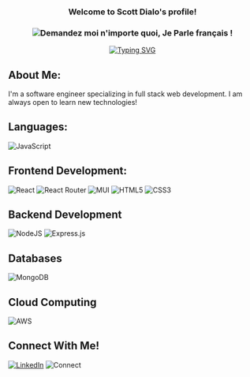 <h3 align="center">
  Welcome to Scott Dialo's profile!
</h3>

<h3 align="center">
 
![Demandez moi n'importe quoi, Je Parle français !](https://img.shields.io/badge/Demandez%20moi-n'%20importe%20quoi,%20Je%20parle%20français!-1abc9c.svg)

</h3>

<p align="center">
<!--   Typing SVG  -->
<a href="https://git.io/typing-svg"><img src="https://readme-typing-svg.herokuapp.com?font=Arvo&size=28&pause=1000&center=true&vCenter=true&width=440&height=45&lines=Software+Engineer;Full+Stack+Web+Developer;" alt="Typing SVG" /></a>
</p>

## About Me:
I'm a software engineer specializing in full stack web development. I am always open to learn new technologies!
## Languages:
![JavaScript](https://img.shields.io/badge/javascript-%23323330.svg?style=for-the-badge&logo=javascript&logoColor=%23F7DF1E)

## Frontend Development:
![React](https://img.shields.io/badge/react-%2320232a.svg?style=for-the-badge&logo=react&logoColor=%2361DAFB)
![React Router](https://img.shields.io/badge/React_Router-CA4245?style=for-the-badge&logo=react-router&logoColor=white)
![MUI](https://img.shields.io/badge/Material--UI-0081CB?style=for-the-badge&logo=material-ui&logoColor=white)
![HTML5](https://img.shields.io/badge/html5-%23E34F26.svg?style=for-the-badge&logo=html5&logoColor=white)
![CSS3](https://img.shields.io/badge/css3-%231572B6.svg?style=for-the-badge&logo=css3&logoColor=white)

## Backend Development
![NodeJS](https://img.shields.io/badge/node.js-6DA55F?style=for-the-badge&logo=node.js&logoColor=white)
![Express.js](https://img.shields.io/badge/express.js-%23404d59.svg?style=for-the-badge&logo=express&logoColor=%2361DAFB)

## Databases
![MongoDB](https://img.shields.io/badge/MongoDB-4EA94B?style=for-the-badge&logo=mongodb&logoColor=white)

## Cloud Computing
![AWS](https://img.shields.io/badge/Amazon_AWS-232F3E?style=for-the-badge&logo=amazon-aws&logoColor=white)

## Connect With Me!
<a href="https://www.linkedin.com/in/scottdialo/" target="_blank">![LinkedIn](https://img.shields.io/badge/linkedin-%230077B5.svg?style=for-the-badge&logo=linkedin&logoColor=white)</a>
![Connect](https://img.shields.io/badge/Ask%20me-anything-1abc9c.svg)




 
<!---
scottdialo/scottdialo is a ✨ special ✨ repository because its `README.md` (this file) appears on your GitHub profile.
You can click the Preview link to take a look at your changes.
--->
